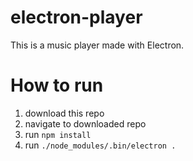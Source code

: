 # electron-player
This is a music player made with Electron.

# How to run
1. download this repo
1. navigate to downloaded repo
1. run ```npm install```
1. run ```./node_modules/.bin/electron .```